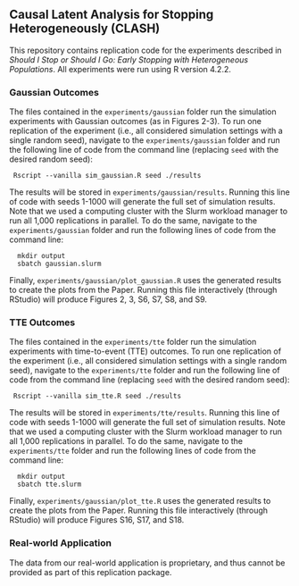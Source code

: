 ## Causal Latent Analysis for Stopping Heterogeneously (CLASH)

This repository contains replication code for the experiments described in *Should I Stop or Should I Go: Early Stopping with Heterogeneous Populations*. All experiments were run using R version 4.2.2.

### Gaussian Outcomes

The files contained in the `experiments/gaussian` folder run the simulation experiments with Gaussian outcomes (as in Figures 2-3). To run one replication of the experiment (i.e., all considered simulation settings with a single random seed), navigate to the `experiments/gaussian` folder and run the following line of code from the command line (replacing `seed` with the desired random seed):
  
``` Rscript --vanilla sim_gaussian.R seed ./results```
  
The results will be stored in `experiments/gaussian/results`. Running this line of code with seeds 1-1000 will generate the full set of simulation results. Note that we used a computing cluster with the Slurm workload manager to run all 1,000 replications in parallel. To do the same, navigate to the `experiments/gaussian` folder and run the following lines of code from the command line:
  
```
  mkdir output
  sbatch gaussian.slurm
  ```
 
Finally, `experiments/gaussian/plot_gaussian.R` uses the generated results to create the plots from the Paper. Running this file interactively (through RStudio) will produce Figures 2, 3, S6, S7, S8, and S9. 
  
### TTE Outcomes

The files contained in the `experiments/tte` folder run the simulation experiments with time-to-event (TTE) outcomes. To run one replication of the experiment (i.e., all considered simulation settings with a single random seed), navigate to the `experiments/tte` folder and run the following line of code from the command line (replacing `seed` with the desired random seed):
  
``` Rscript --vanilla sim_tte.R seed ./results```
  
The results will be stored in `experiments/tte/results`. Running this line of code with seeds 1-1000 will generate the full set of simulation results. Note that we used a computing cluster with the Slurm workload manager to run all 1,000 replications in parallel. To do the same, navigate to the `experiments/tte` folder and run the following lines of code from the command line:
  
```
  mkdir output
  sbatch tte.slurm
  ```
 
Finally, `experiments/gaussian/plot_tte.R` uses the generated results to create the plots from the Paper. Running this file interactively (through RStudio) will produce Figures S16, S17, and S18.
  
 ### Real-world Application
  
 The data from our real-world application is proprietary, and thus cannot be provided as part of this replication package.

